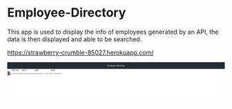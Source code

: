 # Employee-Directory

This app is used to display the info of employees generated by an API, the data is then displayed and able to be searched.

https://strawberry-crumble-85027.herokuapp.com/   

![Screenshot of site](/assets/screenshots/empdir.png?raw=true "Screenshot of site")